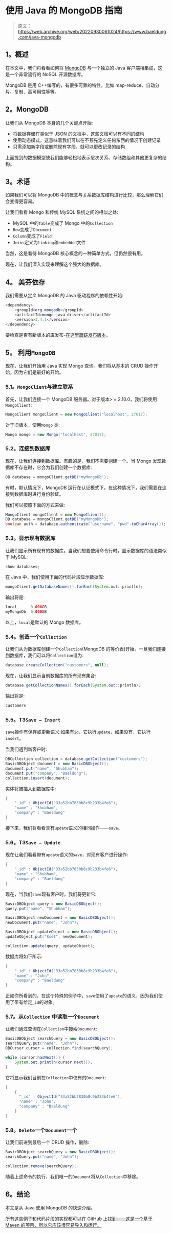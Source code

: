 # 使用 Java 的 MongoDB 指南

> 原文：<https://web.archive.org/web/20220930061024/https://www.baeldung.com/java-mongodb>

## 1。概述

在本文中，我们将看看如何将 [MongoDB](https://web.archive.org/web/20220625180307/https://www.mongodb.com/) 与一个独立的 Java 客户端相集成，这是一个非常流行的 NoSQL 开源数据库。

MongoDB 是用 C++编写的，有很多可靠的特性，比如 map-reduce、自动分片、复制、高可用性等等。

## 2。MongoDB

让我们从 MongoDB 本身的几个关键点开始:

*   将数据存储在类似于 [JSON](https://web.archive.org/web/20220625180307/https://www.w3schools.com/js/js_json_intro.asp) 的文档中，这些文档可以有不同的结构
*   使用动态模式，这意味着我们可以在不预先定义任何东西的情况下创建记录
*   只需添加新字段或删除现有字段，就可以更改记录的结构

上面提到的数据模型使我们能够轻松地表示层次关系、存储数组和其他更复杂的结构。

## 3。术语

如果我们可以将 MongoDB 中的概念与关系数据库结构进行比较，那么理解它们会变得更容易。

让我们看看 Mongo 和传统 MySQL 系统之间的相似之处:

*   MySQL 中的`Table`变成了 Mongo 中的`Collection`
*   `Row`变成了`Document`
*   `Column`变成了`Field`
*   `Joins`定义为`linking`和`embedded`文件

当然，这是看待 MongoDB 核心概念的一种简单方式，但仍然很有用。

现在，让我们深入实现来理解这个强大的数据库。

## 4。 **美芬依存**

我们需要从定义 MongoDB 的 Java 驱动程序的依赖性开始:

```java
<dependency>
    <groupId>org.mongodb</groupId>
    <artifactId>mongo-java-driver</artifactId>
    <version>3.4.1</version>
</dependency> 
```

要检查是否有新版本的库发布-[在这里跟踪发布版本](https://web.archive.org/web/20220625180307/https://search.maven.org/classic/#search%7Cgav%7C1%7Cg%3A%22org.mongodb%22%20AND%20a%3A%22mongo-java-driver%22)。

## 5。 **利用`MongoDB`**

现在，让我们开始用 Java 实现 Mongo 查询。我们将从基本的 CRUD 操作开始，因为它们是最好的开始。

### 5.1。`MongoClient`与建立联系

首先，让我们连接一个 MongoDB 服务器。对于版本> = 2.10.0，我们将使用`MongoClient`:

```java
MongoClient mongoClient = new MongoClient("localhost", 27017);
```

对于旧版本，使用`Mongo` 类:

```java
Mongo mongo = new Mongo("localhost", 27017);
```

### 5.2。连接到数据库

现在，让我们连接到数据库。有趣的是，我们不需要创建一个。当 Mongo 发现数据库不存在时，它会为我们创建一个数据库:

```java
DB database = mongoClient.getDB("myMongoDb");
```

有时，默认情况下，MongoDB 运行在认证模式下。在这种情况下，我们需要在连接到数据库时进行身份验证。

我们可以按照下面的方式来做:

```java
MongoClient mongoClient = new MongoClient();
DB database = mongoClient.getDB("myMongoDb");
boolean auth = database.authenticate("username", "pwd".toCharArray());
```

### 5.3。显示现有数据库

让我们显示所有现有的数据库。当我们想要使用命令行时，显示数据库的语法类似于 MySQL:

```java
show databases;
```

在 Java 中，我们使用下面的代码片段显示数据库:

```java
mongoClient.getDatabaseNames().forEach(System.out::println);
```

输出将是:

```java
local      0.000GB
myMongoDb  0.000GB
```

以上，`local`是默认的 Mongo 数据库。

### 5.4。创造一个`Collection`

让我们从为数据库创建一个`Collection`(MongoDB 的等价表)开始。一旦我们连接到数据库，我们可以将`Collection`设为:

```java
database.createCollection("customers", null);
```

现在，让我们显示当前数据库的所有现有集合:

```java
database.getCollectionNames().forEach(System.out::println);
```

输出将是:

```java
customers
```

### 5.5。T3`Save – Insert`

`save`操作有保存或更新语义:如果有`id`，它执行`update`，如果没有，它执行`insert`。

当我们遇到新客户时:

```java
DBCollection collection = database.getCollection("customers");
BasicDBObject document = new BasicDBObject();
document.put("name", "Shubham");
document.put("company", "Baeldung");
collection.insert(document);
```

实体将被插入到数据库中:

```java
{
    "_id" : ObjectId("33a52bb7830b8c9b233b4fe6"),
    "name" : "Shubham",
    "company" : "Baeldung"
}
```

接下来，我们将看看具有`update`语义的相同操作——`save`。

### 5.6。T3`Save – Update`

现在让我们看看带有`update`语义的`save`，对现有客户进行操作:

```java
{
    "_id" : ObjectId("33a52bb7830b8c9b233b4fe6"),
    "name" : "Shubham",
    "company" : "Baeldung"
}
```

现在，当我们`save`现有客户时，我们将更新它:

```java
BasicDBObject query = new BasicDBObject();
query.put("name", "Shubham");

BasicDBObject newDocument = new BasicDBObject();
newDocument.put("name", "John");

BasicDBObject updateObject = new BasicDBObject();
updateObject.put("$set", newDocument);

collection.update(query, updateObject);
```

数据库将如下所示:

```java
{
    "_id" : ObjectId("33a52bb7830b8c9b233b4fe6"),
    "name" : "John",
    "company" : "Baeldung"
}
```

正如你所看到的，在这个特殊的例子中，`save`使用了`update`的语义，因为我们使用了带有给定`_id`的对象。

### 5.7。从`Collection` 中读取一个`Document`

让我们通过查询在`Collection`中搜索`Document`:

```java
BasicDBObject searchQuery = new BasicDBObject();
searchQuery.put("name", "John");
DBCursor cursor = collection.find(searchQuery);

while (cursor.hasNext()) {
    System.out.println(cursor.next());
}
```

它将显示我们目前在`Collection`中仅有的`Document`:

```java
[
    {
      "_id" : ObjectId("33a52bb7830b8c9b233b4fe6"),
      "name" : "John",
      "company" : "Baeldung"
    }
]
```

### 5.8。`Delete`一个`Document`一个

让我们前进到最后一个 CRUD 操作，删除:

```java
BasicDBObject searchQuery = new BasicDBObject();
searchQuery.put("name", "John");

collection.remove(searchQuery);
```

随着上述命令的执行，我们唯一的`Document`将从`Collection`中移除。

## 6。结论

本文是从 Java 使用 MongoDB 的快速介绍。

所有这些例子和代码片段的实现都可以在 GitHub 上找到[——这是一个基于 Maven 的项目，所以它应该很容易导入和运行。](https://web.archive.org/web/20220625180307/https://github.com/eugenp/tutorials/tree/master/persistence-modules/java-mongodb)